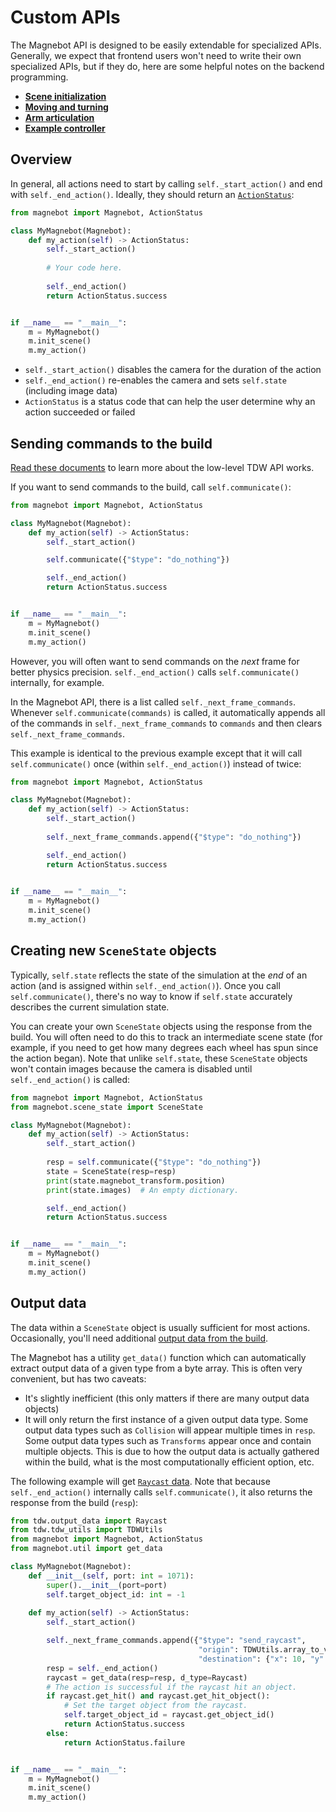 # Custom APIs

The Magnebot API is designed to be easily extendable for specialized APIs. Generally, we expect that frontend users won't need to write their own specialized APIs, but if they do, here are some helpful notes on the backend programming.

- **[Scene initialization](scene.md)**
- **[Moving and turning](movement.md)**
- **[Arm articulation](arm_articulation.md)**
- [**Example controller**](https://github.com/alters-mit/magnebot/blob/main/controllers/examples/custom_api.py)

## Overview

In general, all actions need to start by calling `self._start_action()` and end with `self._end_action()`. Ideally, they should return an [`ActionStatus`](api/action_status.md):

```python
from magnebot import Magnebot, ActionStatus

class MyMagnebot(Magnebot):
    def my_action(self) -> ActionStatus:
        self._start_action()
        
        # Your code here.
        
        self._end_action()
        return ActionStatus.success


if __name__ == "__main__":
    m = MyMagnebot()
    m.init_scene()
    m.my_action()
```

- `self._start_action()` disables the camera for the duration of the action
- `self._end_action()` re-enables the camera and sets `self.state` (including image data)
- `ActionStatus` is a status code that can help the user determine why an action succeeded or failed

## Sending commands to the build

[Read these documents](https://github.com/threedworld-mit/tdw/tree/master/Documentation/api) to learn more about the low-level TDW API works.

If you want to send commands to the build, call `self.communicate()`:

```python
from magnebot import Magnebot, ActionStatus

class MyMagnebot(Magnebot):
    def my_action(self) -> ActionStatus:
        self._start_action()

        self.communicate({"$type": "do_nothing"})

        self._end_action()
        return ActionStatus.success


if __name__ == "__main__":
    m = MyMagnebot()
    m.init_scene()
    m.my_action()
```

However, you will often want to send commands on the *next* frame for better physics precision. `self._end_action()` calls `self.communicate()` internally, for example.

In the Magnebot API, there is a list called `self._next_frame_commands`. Whenever `self.communicate(commands)` is called, it automatically appends all of the commands in `self._next_frame_commands` to `commands` and then clears `self._next_frame_commands`.

This example is identical to the previous example except that it will call `self.communicate()` once (within `self._end_action()`) instead of twice:

```python
from magnebot import Magnebot, ActionStatus

class MyMagnebot(Magnebot):
    def my_action(self) -> ActionStatus:
        self._start_action()
        
        self._next_frame_commands.append({"$type": "do_nothing"})

        self._end_action()
        return ActionStatus.success
    

if __name__ == "__main__":
    m = MyMagnebot()
    m.init_scene()
    m.my_action()
```

## Creating new `SceneState` objects

Typically, `self.state` reflects the state of the simulation at the *end* of an action (and is assigned within `self._end_action()`). Once you call `self.communicate()`, there's no way to know if `self.state` accurately describes the current simulation state.

You can create your own `SceneState` objects using the response from the build. You will often need to do this to track an intermediate scene state (for example, if you need to get how many degrees each wheel has spun since the action began). Note that unlike `self.state`, these `SceneState` objects won't contain images because the camera is disabled until `self._end_action()` is called:

```python
from magnebot import Magnebot, ActionStatus
from magnebot.scene_state import SceneState

class MyMagnebot(Magnebot):
    def my_action(self) -> ActionStatus:
        self._start_action()
        
        resp = self.communicate({"$type": "do_nothing"})
        state = SceneState(resp=resp)
        print(state.magnebot_transform.position)
        print(state.images)  # An empty dictionary.

        self._end_action()
        return ActionStatus.success


if __name__ == "__main__":
    m = MyMagnebot()
    m.init_scene()
    m.my_action()
```

## Output data

The data within a `SceneState` object is usually sufficient for most actions. Occasionally, you'll need additional [output data from the build](https://github.com/threedworld-mit/tdw/blob/master/Documentation/api/output_data.md).

The Magnebot has a utility `get_data()` function which can automatically extract output data of a given type from a byte array. This is often very convenient, but has two caveats:

- It's slightly inefficient (this only matters if there are many output data objects)
- It will only return the first instance of a given output data type. Some output data types such as `Collision` will appear multiple times in `resp`. Some output data types such as `Transforms` appear once and contain multiple objects. This is due to how the output data is actually gathered within the build, what is the most computationally efficient option, etc.

The following example will get [`Raycast` data](https://github.com/threedworld-mit/tdw/blob/master/Documentation/api/output_data.md#Raycast). Note that because `self._end_action()` internally calls `self.communicate()`, it also returns the response from the build (`resp`):

```python
from tdw.output_data import Raycast
from tdw.tdw_utils import TDWUtils
from magnebot import Magnebot, ActionStatus
from magnebot.util import get_data

class MyMagnebot(Magnebot):
    def __init__(self, port: int = 1071):
        super().__init__(port=port)
        self.target_object_id: int = -1
        
    def my_action(self) -> ActionStatus:
        self._start_action()

        self._next_frame_commands.append({"$type": "send_raycast",
                                          "origin": TDWUtils.array_to_vector3(self.state.magnebot_transform.position),
                                          "destination": {"x": 10, "y": 1, "z": 2}})
        resp = self._end_action()
        raycast = get_data(resp=resp, d_type=Raycast)
        # The action is successful if the raycast hit an object.
        if raycast.get_hit() and raycast.get_hit_object():
            # Set the target object from the raycast.
            self.target_object_id = raycast.get_object_id()
            return ActionStatus.success
        else:
            return ActionStatus.failure


if __name__ == "__main__":
    m = MyMagnebot()
    m.init_scene()
    m.my_action()
```